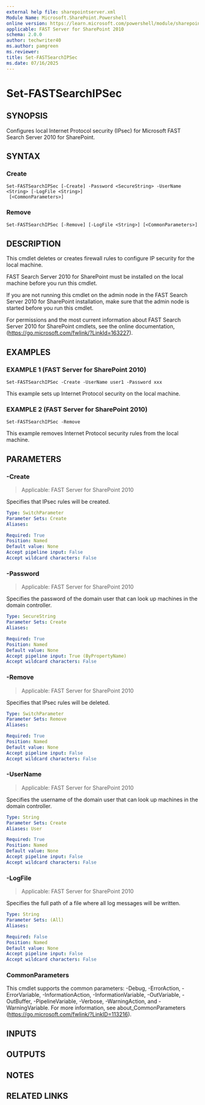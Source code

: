 ```yaml
---
external help file: sharepointserver.xml
Module Name: Microsoft.SharePoint.Powershell
online version: https://learn.microsoft.com/powershell/module/sharepoint-server/set-fastsearchipsec
applicable: FAST Server for SharePoint 2010
schema: 2.0.0
author: techwriter40
ms.author: pamgreen
ms.reviewer:
title: Set-FASTSearchIPSec
ms.date: 07/16/2025
---
```


# Set-FASTSearchIPSec

## SYNOPSIS
Configures local Internet Protocol security (IPsec) for Microsoft FAST Search Server 2010 for SharePoint.

## SYNTAX

### Create
```
Set-FASTSearchIPSec [-Create] -Password <SecureString> -UserName <String> [-LogFile <String>]
 [<CommonParameters>]
```

### Remove
```
Set-FASTSearchIPSec [-Remove] [-LogFile <String>] [<CommonParameters>]
```

## DESCRIPTION
This cmdlet deletes or creates firewall rules to configure IP security for the local machine.

FAST Search Server 2010 for SharePoint must be installed on the local machine before you run this cmdlet.

If you are not running this cmdlet on the admin node in the FAST Search Server 2010 for SharePoint installation, make sure that the admin node is started before you run this cmdlet.

For permissions and the most current information about FAST Search Server 2010 for SharePoint cmdlets, see the online documentation, (https://go.microsoft.com/fwlink/?LinkId=163227).

## EXAMPLES

### EXAMPLE 1 (FAST Server for SharePoint 2010)
```
Set-FASTSearchIPSec -Create -UserName user1 -Password xxx
```

This example sets up Internet Protocol security on the local machine.

### EXAMPLE 2 (FAST Server for SharePoint 2010)
```
Set-FASTSearchIPSec -Remove
```

This example removes Internet Protocol security rules from the local machine.

## PARAMETERS

### -Create

> Applicable: FAST Server for SharePoint 2010

Specifies that IPsec rules will be created.

```yaml
Type: SwitchParameter
Parameter Sets: Create
Aliases:

Required: True
Position: Named
Default value: None
Accept pipeline input: False
Accept wildcard characters: False
```

### -Password

> Applicable: FAST Server for SharePoint 2010

Specifies the password of the domain user that can look up machines in the domain controller.

```yaml
Type: SecureString
Parameter Sets: Create
Aliases:

Required: True
Position: Named
Default value: None
Accept pipeline input: True (ByPropertyName)
Accept wildcard characters: False
```

### -Remove

> Applicable: FAST Server for SharePoint 2010

Specifies that IPsec rules will be deleted.

```yaml
Type: SwitchParameter
Parameter Sets: Remove
Aliases:

Required: True
Position: Named
Default value: None
Accept pipeline input: False
Accept wildcard characters: False
```

### -UserName

> Applicable: FAST Server for SharePoint 2010

Specifies the username of the domain user that can look up machines in the domain controller.

```yaml
Type: String
Parameter Sets: Create
Aliases: User

Required: True
Position: Named
Default value: None
Accept pipeline input: False
Accept wildcard characters: False
```

### -LogFile

> Applicable: FAST Server for SharePoint 2010

Specifies the full path of a file where all log messages will be written.

```yaml
Type: String
Parameter Sets: (All)
Aliases:

Required: False
Position: Named
Default value: None
Accept pipeline input: False
Accept wildcard characters: False
```

### CommonParameters
This cmdlet supports the common parameters: -Debug, -ErrorAction, -ErrorVariable, -InformationAction, -InformationVariable, -OutVariable, -OutBuffer, -PipelineVariable, -Verbose, -WarningAction, and -WarningVariable. For more information, see about_CommonParameters (https://go.microsoft.com/fwlink/?LinkID=113216).

## INPUTS

## OUTPUTS

## NOTES

## RELATED LINKS
